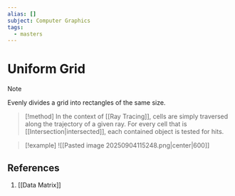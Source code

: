 ```yaml
---
alias: []
subject: Computer Graphics
tags:
  - masters
---
```

# Uniform Grid

>[!note]
> Evenly divides a grid into rectangles of the same size.

> [!method]
> In the context of [[Ray Tracing]], cells are simply traversed along the trajectory of a given ray. For every cell that is [[Intersection|intersected]], each contained object is tested for hits.

> [!example]
> ![[Pasted image 20250904115248.png|center|600]]

## References
1. [[Data Matrix]]